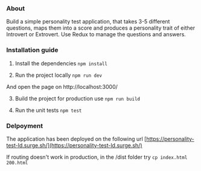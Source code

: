 ### About

Build a simple personality test application, that takes 3-5 different questions, maps them into a score and produces a personality trait of either Introvert or Extrovert. Use Redux to manage the questions and answers.

### Installation guide

1. Install the dependencies
   `npm install`

2. Run the project locally
   `npm run dev`

And open the page on http://localhost:3000/

3. Build the project for production use
   `npm run build`

4. Run the unit tests
   `npm test`

### Delpoyment

The application has been deployed on the following url [https://personality-test-ld.surge.sh/](https://personality-test-ld.surge.sh/)

If routing doesn't work in production, in the /dist folder try `cp index.html 200.html`
